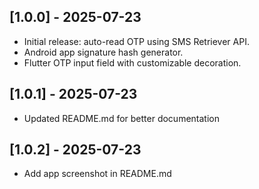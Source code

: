 ## [1.0.0] - 2025-07-23

- Initial release: auto-read OTP using SMS Retriever API.
- Android app signature hash generator.
- Flutter OTP input field with customizable decoration.
## [1.0.1] - 2025-07-23
- Updated README.md for better documentation
## [1.0.2] - 2025-07-23
- Add app screenshot in README.md

